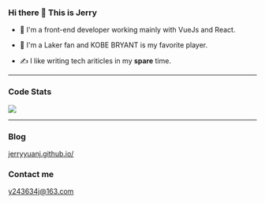 

<!--
**JerryYuanJ/JerryYuanJ** is a ✨ _special_ ✨ repository because its `README.md` (this file) appears on your GitHub profile.

Here are some ideas to get you started:

- 🔭 I’m currently working on ...
- 🌱 I’m currently learning ...
- 👯 I’m looking to collaborate on ...
- 🤔 I’m looking for help with ...
- 💬 Ask me about ...
- 📫 How to reach me: ...
- 😄 Pronouns: ...
- ⚡ Fun fact: ...
-->

### Hi there 👋 This is Jerry

- 📖 I'm a front-end developer working mainly with VueJs and React.

- 🏀 I'm a Laker fan and KOBE BRYANT is my favorite player.

- ✍️ I like writing tech ariticles in my **spare** time.

----

### Code Stats

![](https://github-readme-stats.vercel.app/api?username=JerryYuanJ&theme=dark)

---

### Blog

[jerryyuanj.github.io/](https://jerryyuanj.github.io/)

### Contact me

y243634j@163.com

